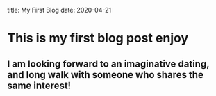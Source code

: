 title: My First Blog
date: 2020-04-21
# This is my first blog post enjoy

## I am looking forward to an imaginative dating, and long walk with someone who shares the same interest!
